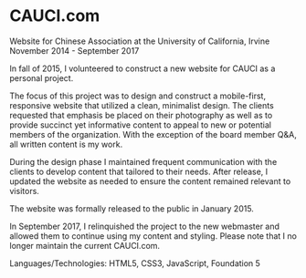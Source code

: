 # CAUCI.com
Website for Chinese Association at the University of California, Irvine
November 2014 - September 2017

In fall of 2015, I volunteered to construct a new website for CAUCI as a personal project.

The focus of this project was to design and construct a mobile-first, responsive website that utilized a clean, minimalist design. The clients requested that emphasis be placed on their photography as well as to provide succinct yet informative content to appeal to new or potential members of the organization. With the exception of the board member Q&A, all written content is my work.

During the design phase I maintained frequent communication with the clients to develop content that tailored to their needs. After release, I updated the website as needed to ensure the content remained relevant to visitors.

The website was formally released to the public in January 2015.

In September 2017, I relinquished the project to the new webmaster and allowed them to continue using my content and styling. Please note that I no longer maintain the current CAUCI.com.

Languages/Technologies: HTML5, CSS3, JavaScript, Foundation 5
